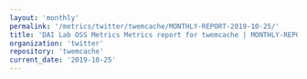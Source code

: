 ```yaml
---
layout: 'monthly'
permalink: '/metrics/twitter/twemcache/MONTHLY-REPORT-2019-10-25/'
title: 'DAI Lab OSS Metrics Metrics report for twemcache | MONTHLY-REPORT-2019-10-25'
organization: 'twitter'
repository: 'twemcache'
current_date: '2019-10-25'
---
```

